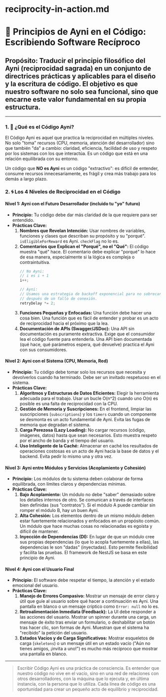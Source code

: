 #  reciprocity-in-action.md
# 📜 Principios de Ayni en el Código: Escribiendo Software Recíproco

## **Propósito:** Traducir el principio filosófico del Ayni (reciprocidad sagrada) en un conjunto de directrices prácticas y aplicables para el diseño y la escritura de código. El objetivo es que nuestro software no solo sea funcional, sino que encarne este valor fundamental en su propia estructura.

---

### **1. 🧠 ¿Qué es el Código Ayni?**

El Código Ayni es aquel que practica la reciprocidad en múltiples niveles. No solo "toma" recursos (CPU, memoria, atención del desarrollador) sino que también "da" a cambio: claridad, eficiencia, facilidad de uso y respeto por los sistemas con los que interactúa. Es un código que está en una relación equilibrada con su entorno.

Un código que **NO es Ayni** es un código "extractivo": es difícil de entender, consume recursos innecesariamente, es frágil y crea más trabajo para los demás a largo plazo.

### **2. 🌀 Los 4 Niveles de Reciprocidad en el Código**

#### **Nivel 1: Ayni con el Futuro Desarrollador (incluido tu "yo" futuro)**

*   **Principio:** Tu código debe dar más claridad de la que requiere para ser entendido.
*   **Prácticas Clave:**
    1.  **Nombres que Revelan Intención:** Usar nombres de variables, funciones y clases que describan su propósito y su "porqué". `isEligibleForReward` es Ayni. `checkFlag` no lo es.
    2.  **Comentarios que Explican el "Porqué", no el "Qué":** El código muestra "qué" hace. El comentario debe explicar "porqué" lo hace de esa manera, especialmente si la lógica es compleja o contraintuitiva.
        ```typescript
        // No Ayni:
        // i es i + 1
        i++;

        // Ayni:
        // Usamos una estrategia de backoff exponencial para no sobrecargar el servidor
        // después de un fallo de conexión.
        retryDelay *= 2;
        ```
    3.  **Funciones Pequeñas y Enfocadas:** Una función debe hacer una cosa bien. Una función que es fácil de entender y probar es un acto de reciprocidad hacia el próximo que la lea.
    4.  **Documentación de APIs (Swagger/JSDoc):** Una API sin documentación es puramente extractiva. Exige que el consumidor lea el código fuente para entenderla. Una API bien documentada (qué hace, qué parámetros espera, qué devuelve) practica el Ayni con sus consumidores.

#### **Nivel 2: Ayni con el Sistema (CPU, Memoria, Red)**

*   **Principio:** Tu código debe tomar solo los recursos que necesita y devolverlos cuando ha terminado. Debe ser un invitado respetuoso en el sistema.
*   **Prácticas Clave:**
    1.  **Algoritmos y Estructuras de Datos Eficientes:** Elegir la herramienta adecuada para el trabajo. Usar un bucle O(n^2) cuando uno O(n) es posible es una falta de reciprocidad con la CPU.
    2.  **Gestión de Memoria y Suscripciones:** En el frontend, limpiar las suscripciones (`subscriptions`) y los `timers` cuando un componente se desmonta es un acto fundamental de Ayni. Evita las fugas de memoria que degradan el sistema.
    3.  **Carga Perezosa (Lazy Loading):** No cargar recursos (código, imágenes, datos) hasta que sean necesarios. Esto muestra respeto por el ancho de banda y el tiempo del usuario.
    4.  **Uso Inteligente de la Caché:** Almacenar en caché los resultados de operaciones costosas es un acto de Ayni hacia la base de datos y el backend. Evita pedir lo mismo una y otra vez.

#### **Nivel 3: Ayni entre Módulos y Servicios (Acoplamiento y Cohesión)**

*   **Principio:** Los módulos de tu sistema deben colaborar de forma equilibrada, con límites claros y dependencias mínimas.
*   **Prácticas Clave:**
    1.  **Bajo Acoplamiento:** Un módulo no debe "saber" demasiado sobre los detalles internos de otro. Se comunican a través de interfaces bien definidas (sus "contratos"). Si el módulo A puede cambiar sin romper el módulo B, hay un buen Ayni.
    2.  **Alta Cohesión:** Los elementos dentro de un mismo módulo deben estar fuertemente relacionados y enfocados en un propósito común. Un módulo que hace muchas cosas no relacionadas es egoísta y difícil de mantener.
    3.  **Inyección de Dependencias (DI):** En lugar de que un módulo cree sus propias dependencias (lo que lo acopla fuertemente a ellas), las dependencias le son "dadas" (inyectadas). Esto permite flexibilidad y facilita las pruebas. El framework de NestJS se basa en este principio de Ayni.

#### **Nivel 4: Ayni con el Usuario Final**

*   **Principio:** El software debe respetar el tiempo, la atención y el estado emocional del usuario.
*   **Prácticas Clave:**
    1.  **Manejo de Errores Compasivo:** Mostrar un mensaje de error claro y útil que guíe al usuario sobre qué hacer a continuación es Ayni. Una pantalla en blanco o un mensaje críptico como `Error: null` no lo es.
    2.  **Retroalimentación Inmediata (Feedback):** La UI debe responder a las acciones del usuario. Mostrar un spinner durante una carga, un mensaje de éxito tras enviar un formulario, o deshabilitar un botón tras hacer clic, son formas de Ayni. Muestran que el sistema ha "recibido" la petición del usuario.
    3.  **Estados Vacíos y de Carga Significativos:** Mostrar esqueletos de carga (`skeletons`) o un mensaje útil en un estado vacío ("Aún no tienes amigos, ¡invita a uno!") es mucho más recíproco que mostrar una pantalla en blanco.

---

> Escribir Código Ayni es una práctica de consciencia. Es entender que nuestro código no vive en el vacío, sino en una red de relaciones con otros desarrolladores, con la máquina que lo ejecuta y, en última instancia, con la persona que lo utiliza. Cada línea de código es una oportunidad para crear un pequeño acto de equilibrio y reciprocidad. 
